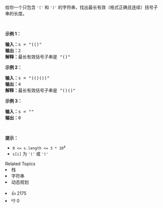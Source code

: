 <p>给你一个只包含 <code>'('</code>&nbsp;和 <code>')'</code>&nbsp;的字符串，找出最长有效（格式正确且连续）括号子串的长度。</p>

<p>&nbsp;</p>

<div class="original__bRMd"> 
 <div> 
  <p><strong>示例 1：</strong></p> 
 </div>
</div>

<pre>
<strong>输入：</strong>s = "(()"
<strong>输出：</strong>2
<strong>解释：</strong>最长有效括号子串是 "()"
</pre>

<p><strong>示例 2：</strong></p>

<pre>
<strong>输入：</strong>s = ")()())"
<strong>输出：</strong>4
<strong>解释：</strong>最长有效括号子串是 "()()"
</pre>

<p><strong>示例 3：</strong></p>

<pre>
<strong>输入：</strong>s = ""
<strong>输出：</strong>0
</pre>

<p>&nbsp;</p>

<p><strong>提示：</strong></p>

<ul> 
 <li><code>0 &lt;= s.length &lt;= 3 * 10<sup>4</sup></code></li> 
 <li><code>s[i]</code> 为 <code>'('</code> 或 <code>')'</code></li> 
</ul>

<div><div>Related Topics</div><div><li>栈</li><li>字符串</li><li>动态规划</li></div></div><br><div><li>👍 2175</li><li>👎 0</li></div>